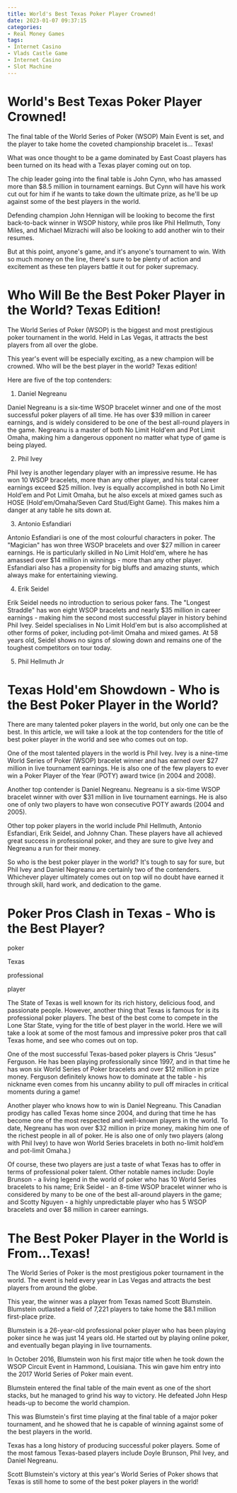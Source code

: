 ```yaml
---
title: World's Best Texas Poker Player Crowned!
date: 2023-01-07 09:37:15
categories:
- Real Money Games
tags:
- Internet Casino
- Vlads Castle Game
- Internet Casino
- Slot Machine
---
```



#  World's Best Texas Poker Player Crowned!

The final table of the World Series of Poker (WSOP) Main Event is set, and the player to take home the coveted championship bracelet is... Texas!

What was once thought to be a game dominated by East Coast players has been turned on its head with a Texas player coming out on top.

The chip leader going into the final table is John Cynn, who has amassed more than $8.5 million in tournament earnings. But Cynn will have his work cut out for him if he wants to take down the ultimate prize, as he'll be up against some of the best players in the world.

Defending champion John Hennigan will be looking to become the first back-to-back winner in WSOP history, while pros like Phil Hellmuth, Tony Miles, and Michael Mizrachi will also be looking to add another win to their resumes.

But at this point, anyone's game, and it's anyone's tournament to win. With so much money on the line, there's sure to be plenty of action and excitement as these ten players battle it out for poker supremacy.

#  Who Will Be the Best Poker Player in the World? Texas Edition!

The World Series of Poker (WSOP) is the biggest and most prestigious poker tournament in the world. Held in Las Vegas, it attracts the best players from all over the globe.

This year's event will be especially exciting, as a new champion will be crowned. Who will be the best player in the world? Texas edition!

Here are five of the top contenders:

1. Daniel Negreanu

Daniel Negreanu is a six-time WSOP bracelet winner and one of the most successful poker players of all time. He has over $39 million in career earnings, and is widely considered to be one of the best all-round players in the game. Negreanu is a master of both No Limit Hold'em and Pot Limit Omaha, making him a dangerous opponent no matter what type of game is being played.

2. Phil Ivey

Phil Ivey is another legendary player with an impressive resume. He has won 10 WSOP bracelets, more than any other player, and his total career earnings exceed $25 million. Ivey is equally accomplished in both No Limit Hold'em and Pot Limit Omaha, but he also excels at mixed games such as HOSE (Hold'em/Omaha/Seven Card Stud/Eight Game). This makes him a danger at any table he sits down at.

3. Antonio Esfandiari

Antonio Esfandiari is one of the most colourful characters in poker. The "Magician" has won three WSOP bracelets and over $27 million in career earnings. He is particularly skilled in No Limit Hold'em, where he has amassed over $14 million in winnings - more than any other player. Esfandiari also has a propensity for big bluffs and amazing stunts, which always make for entertaining viewing.

4. Erik Seidel

Erik Seidel needs no introduction to serious poker fans. The "Longest Straddle" has won eight WSOP bracelets and nearly $35 million in career earnings - making him the second most successful player in history behind Phil Ivey. Seidel specialises in No Limit Hold'em but is also accomplished at other forms of poker, including pot-limit Omaha and mixed games. At 58 years old, Seidel shows no signs of slowing down and remains one of the toughest competitors on tour today.

5. Phil Hellmuth Jr

#  Texas Hold'em Showdown - Who is the Best Poker Player in the World?

There are many talented poker players in the world, but only one can be the best. In this article, we will take a look at the top contenders for the title of best poker player in the world and see who comes out on top.

One of the most talented players in the world is Phil Ivey. Ivey is a nine-time World Series of Poker (WSOP) bracelet winner and has earned over $27 million in live tournament earnings. He is also one of the few players to ever win a Poker Player of the Year (POTY) award twice (in 2004 and 2008).

Another top contender is Daniel Negreanu. Negreanu is a six-time WSOP bracelet winner with over $31 million in live tournament earnings. He is also one of only two players to have won consecutive POTY awards (2004 and 2005).

Other top poker players in the world include Phil Hellmuth, Antonio Esfandiari, Erik Seidel, and Johnny Chan. These players have all achieved great success in professional poker, and they are sure to give Ivey and Negreanu a run for their money.

So who is the best poker player in the world? It's tough to say for sure, but Phil Ivey and Daniel Negreanu are certainly two of the contenders. Whichever player ultimately comes out on top will no doubt have earned it through skill, hard work, and dedication to the game.

#  Poker Pros Clash in Texas - Who is the Best Player?

 poker

Texas

professional

player

The State of Texas is well known for its rich history, delicious food, and passionate people. However, another thing that Texas is famous for is its professional poker players. The best of the best come to compete in the Lone Star State, vying for the title of best player in the world. Here we will take a look at some of the most famous and impressive poker pros that call Texas home, and see who comes out on top.

One of the most successful Texas-based poker players is Chris “Jesus” Ferguson. He has been playing professionally since 1997, and in that time he has won six World Series of Poker bracelets and over $12 million in prize money. Ferguson definitely knows how to dominate at the table - his nickname even comes from his uncanny ability to pull off miracles in critical moments during a game!

Another player who knows how to win is Daniel Negreanu. This Canadian prodigy has called Texas home since 2004, and during that time he has become one of the most respected and well-known players in the world. To date, Negreanu has won over $32 million in prize money, making him one of the richest people in all of poker. He is also one of only two players (along with Phil Ivey) to have won World Series bracelets in both no-limit hold’em and pot-limit Omaha.)

Of course, these two players are just a taste of what Texas has to offer in terms of professional poker talent. Other notable names include: Doyle Brunson - a living legend in the world of poker who has 10 World Series bracelets to his name; Erik Seidel - an 8-time WSOP bracelet winner who is considered by many to be one of the best all-around players in the game; and Scotty Nguyen - a highly unpredictable player who has 5 WSOP bracelets and over $8 million in career earnings.

#  The Best Poker Player in the World is From…Texas!

The World Series of Poker is the most prestigious poker tournament in the world. The event is held every year in Las Vegas and attracts the best players from around the globe.

This year, the winner was a player from Texas named Scott Blumstein. Blumstein outlasted a field of 7,221 players to take home the $8.1 million first-place prize.

Blumstein is a 26-year-old professional poker player who has been playing poker since he was just 14 years old. He started out by playing online poker, and eventually began playing in live tournaments.

In October 2016, Blumstein won his first major title when he took down the WSOP Circuit Event in Hammond, Louisiana. This win gave him entry into the 2017 World Series of Poker main event.

Blumstein entered the final table of the main event as one of the short stacks, but he managed to grind his way to victory. He defeated John Hesp heads-up to become the world champion.

This was Blumstein's first time playing at the final table of a major poker tournament, and he showed that he is capable of winning against some of the best players in the world.

Texas has a long history of producing successful poker players. Some of the most famous Texas-based players include Doyle Brunson, Phil Ivey, and Daniel Negreanu.

Scott Blumstein's victory at this year's World Series of Poker shows that Texas is still home to some of the best poker players in the world!